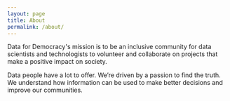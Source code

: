 ```yaml
---
layout: page
title: About
permalink: /about/
---
```


Data for Democracy's mission is to be an inclusive community for data scientists and technologists to volunteer and collaborate on projects that make a positive impact on society.

Data people have a lot to offer. We’re driven by a passion to find the truth. We understand how information can be used to make better decisions and improve our communities.
